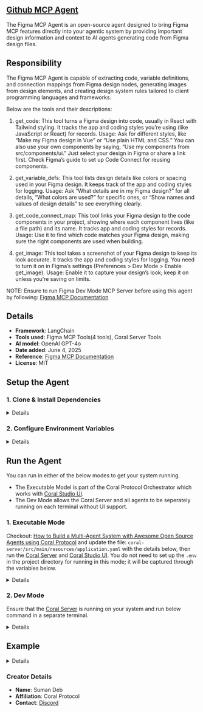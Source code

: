## [Github MCP Agent](https://github.com/Coral-Protocol/Coral-GithubMCP-Agent)

The Figma MCP Agent is an open-source agent designed to  bring Figma MCP features directly into your agentic system by providing important design information and context to AI agents generating code from Figma design files.

## Responsibility
The Figma MCP Agent is capable of extracting code, variable definitions, and connection mappings from Figma design nodes, generating images from design elements, and creating design system rules tailored to client programming languages and frameworks.

Below are the tools and their descriptions:

1. get_code: This tool turns a Figma design into code, usually in React with Tailwind styling. It tracks the app and coding styles you’re using (like JavaScript or React) for records. Usage: Ask for different styles, like “Make my Figma design in Vue” or “Use plain HTML and CSS.” You can also use your own components by saying, “Use my components from src/components/ui.” Just select your design in Figma or share a link first. Check Figma’s guide to set up Code Connect for reusing components.  

2. get_variable_defs: This tool lists design details like colors or spacing used in your Figma design. It keeps track of the app and coding styles for logging. Usage: Ask “What details are in my Figma design?” for all details, “What colors are used?” for specific ones, or “Show names and values of design details” to see everything clearly.  

3. get_code_connect_map: This tool links your Figma design to the code components in your project, showing where each component lives (like a file path) and its name. It tracks app and coding styles for records. Usage: Use it to find which code matches your Figma design, making sure the right components are used when building.  

4. get_image: This tool takes a screenshot of your Figma design to keep its look accurate. It tracks the app and coding styles for logging. You need to turn it on in Figma’s settings (Preferences > Dev Mode > Enable get_image). Usage: Enable it to capture your design’s look; keep it on unless you’re saving on limits.  

NOTE: Ensure to run Figma Dev Mode MCP Server before using this agent by following: [Figma MCP Documentation](https://help.figma.com/hc/en-us/articles/32132100833559-Guide-to-the-Dev-Mode-MCP-Server)

## Details
- **Framework**: LangChain
- **Tools used**: Figma MCP Tools(4 tools), Coral Server Tools
- **AI model**: OpenAI GPT-4o
- **Date added**: June 4, 2025
- **Reference**: [Figma MCP Documentation](https://help.figma.com/hc/en-us/articles/32132100833559-Guide-to-the-Dev-Mode-MCP-Server)
- **License**: MIT

## Setup the Agent

### 1. Clone & Install Dependencies

<details>

Ensure that the [Coral Server](https://github.com/Coral-Protocol/coral-server) is running on your system. If you are trying to run Open Deep Research agent and require an input, you can either create your agent which communicates on the coral server or run and register the [Interface Agent](https://github.com/Coral-Protocol/Coral-Interface-Agent) on the Coral Server  


```bash
# In a new terminal clone the repository:
git clone https://github.com/Coral-Protocol/Coral-FigmaMCP-Agent.git

# Navigate to the project directory:
cd Coral-FigmaMCP-Agent

# Download and run the UV installer, setting the installation directory to the current one
curl -LsSf https://astral.sh/uv/install.sh | env UV_INSTALL_DIR=$(pwd) sh

# Create a virtual environment named `.venv` using UV
uv venv .venv

# Activate the virtual environment
source .venv/bin/activate

# install uv
pip install uv

# Install dependencies from `pyproject.toml` using `uv`:
uv sync
```

</details>

### 2. Configure Environment Variables

<details>

Get the API Key:
[OpenAI](https://platform.openai.com/api-keys) || 

```bash
# Create .env file in project root
cp -r .env_sample .env
```

Check if the .env file has correct URL for Coral Server and adjust the parameters accordingly.

</details>

## Run the Agent

You can run in either of the below modes to get your system running.  

- The Executable Model is part of the Coral Protocol Orchestrator which works with [Coral Studio UI](https://github.com/Coral-Protocol/coral-studio).  
- The Dev Mode allows the Coral Server and all agents to be seperately running on each terminal without UI support.  

### 1. Executable Mode

Checkout: [How to Build a Multi-Agent System with Awesome Open Source Agents using Coral Protocol](https://github.com/Coral-Protocol/existing-agent-sessions-tutorial-private-temp) and update the file: `coral-server/src/main/resources/application.yaml` with the details below, then run the [Coral Server](https://github.com/Coral-Protocol/coral-server) and [Coral Studio UI](https://github.com/Coral-Protocol/coral-studio). You do not need to set up the `.env` in the project directory for running in this mode; it will be captured through the variables below.

<details>

For Linux or MAC:

```bash
# PROJECT_DIR="/PATH/TO/YOUR/PROJECT"

applications:
  - id: "app"
    name: "Default Application"
    description: "Default application for testing"
    privacyKeys:
      - "default-key"
      - "public"
      - "priv"

registry:
  figmamcp_agent:
    options:
       - name: "API_KEY"
        type: "string"
        description: "API key for the service"
    runtime:
      type: "executable"
      command: ["bash", "-c", "${PROJECT_DIR}/run_agent.sh main.py"]
      environment:
        - name: "API_KEY"
          from: "API_KEY"
        - name: "MODEL_NAME"
          value: "gpt-4.1-mini"
        - name: "MODEL_PROVIDER"
          value: "openai"
        - name: "MODEL_TOKEN"
          value: "16000"
        - name: "MODEL_TEMPERATURE"
          value: "0.0"

```
For Windows, create a powershell command (run_agent.ps1) and run:

```bash
command: ["powershell","-ExecutionPolicy", "Bypass", "-File", "${PROJECT_DIR}/run_agent.ps1","main.py"]
```

</details>

### 2. Dev Mode

Ensure that the [Coral Server](https://github.com/Coral-Protocol/coral-server) is running on your system and run below command in a separate terminal.

<details>

```bash
# Run the agent using `uv`:
uv run python main.py
```

You can view the agents running in Dev Mode using the [Coral Studio UI](https://github.com/Coral-Protocol/coral-studio) by running it separately in a new terminal.

</details>


## Example

<details>

```bash
# Input:

#Output:

```

</details>

### Creator Details
- **Name**: Suman Deb
- **Affiliation**: Coral Protocol
- **Contact**: [Discord](https://discord.com/invite/Xjm892dtt3)

